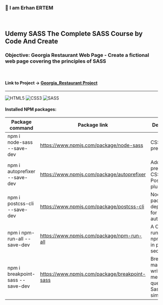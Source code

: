 ### 👋 **I am Erhan ERTEM**

&emsp;

## Udemy SASS The Complete SASS Course by Code And Create

### **Objective:** Georgia Restaurant Web Page - Create a fictional web page covering the principles of SASS

&emsp;

#### Link to Project &rarr; [Georgia_Restaurant Project](https://georgiarestaurant-erhan-ertem.netlify.app/)

---

![HTML5](https://img.shields.io/badge/HTML5-E34F26?style=for-the-badge&logo=html5&logoColor=white) ![CSS3](https://img.shields.io/badge/CSS3-1572B6?style=for-the-badge&logo=css3&logoColor=white) ![SASS](https://img.shields.io/badge/Sass-CC6699?style=for-the-badge&logo=sass&logoColor=white)

#### Installed NPM packages:

| Package command                  | Package link                                  | Description                                                      |
| -------------------------------- | --------------------------------------------- | ---------------------------------------------------------------- |
| npm i node-sass --save-dev       | https://www.npmjs.com/package/node-sass       | CSS preprocessor                                                 |
| npm i autoprefixer --save-dev    | https://www.npmjs.com/package/autoprefixer    | Add vendor prefixes to CSS, a PostCSS plugin                     |
| npm i postcss-cli --save-dev     | https://www.npmjs.com/package/postcss-cli     | Node package dependency for autoprefixer                         |
| npm i npm-run-all --save-dev     | https://www.npmjs.com/package/npm-run-all     | A CLI tool to run multiple npm-scripts in parallel or sequential |
| npm i breakpoint-sass --save-dev | https://www.npmjs.com/package/breakpoint-sass | Breakpoint makes writing media queries in Sass super simple.     |

&emsp;
